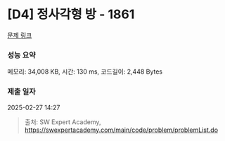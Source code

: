 # [D4] 정사각형 방 - 1861 

[문제 링크](https://swexpertacademy.com/main/code/problem/problemDetail.do?contestProbId=AV5LtJYKDzsDFAXc) 

### 성능 요약

메모리: 34,008 KB, 시간: 130 ms, 코드길이: 2,448 Bytes

### 제출 일자

2025-02-27 14:27



> 출처: SW Expert Academy, https://swexpertacademy.com/main/code/problem/problemList.do